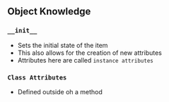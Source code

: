 ## Object Knowledge

### `__init__` 
* Sets the initial state of the item
* This also allows for the creation of new attributes
* Attributes here are called `instance attributes`

### `Class Attributes`
* Defined outside oh a method